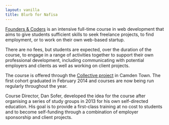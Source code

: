 ```yaml
---
layout: vanilla
title: Blurb for Nafisa
---
```

[Founders & Coders](http://foundersandcoders.org/) is an intensive full-time course in web development that aims to give students sufficient skills to seek freelance projects, to find employment, or to work on their own web-based startup.   

There are no fees, but students are expected, over the duration of the course, to engage in a range of activities together to support their own professional development, including communicating with potential employers and clients as well as working on client projects.  

The course is offered through the [Collective project](http://camdencollective.co.uk/) in Camden Town. The first cohort graduated in February 2014 and courses are now being run regularly throughout the year. 

Course Director, Dan Sofer, developed the idea for the course after organising a series of  study groups in 2013 for his own self-directed education. His goal is to provide a first-class training at no cost to students and to become self-funding through a combination of employer sponsorship and client projects.
